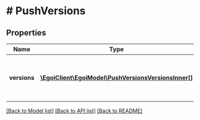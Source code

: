 # # PushVersions

## Properties

Name | Type | Description | Notes
------------ | ------------- | ------------- | -------------
**versions** | [**\EgoiClient\EgoiModel\PushVersionsVersionsInner[]**](PushVersionsVersionsInner.md) | Array of stats for each operating system version | [optional]

[[Back to Model list]](../../README.md#models) [[Back to API list]](../../README.md#endpoints) [[Back to README]](../../README.md)
